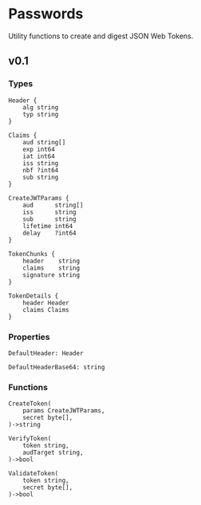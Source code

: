 # Passwords

Utility functions to create and digest JSON Web Tokens.


## v0.1

### Types

```
Header {
	alg string
	typ string
}

Claims {
	aud string[]
	exp int64   
	iat int64   
	iss string  
	nbf ?int64
	sub string  
}

CreateJWTParams {
	aud      string[]
	iss      string  
	sub      string  
	lifetime int64   
	delay    ?int64
}

TokenChunks {
	header    string
	claims    string
	signature string
}

TokenDetails {
	header Header
	claims Claims
}
```


### Properties

```
DefaultHeader: Header

DefaultHeaderBase64: string
```


### Functions

```
CreateToken(
	params CreateJWTParams,
	secret byte[],
)->string

VerifyToken(
	token string,
	audTarget string,
)->bool

ValidateToken(
	token string,
	secret byte[],
)->bool
```
